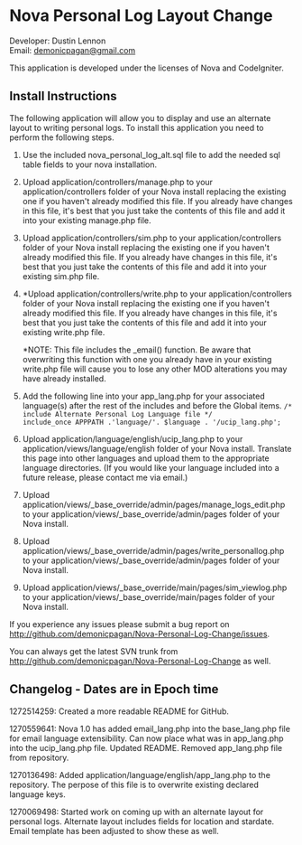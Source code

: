 Nova Personal Log Layout Change
===============================
Developer: Dustin Lennon<br />
Email: <demonicpagan@gmail.com>

This application is developed under the licenses of Nova and CodeIgniter.

Install Instructions
--------------------
The following application will allow you to display and use an alternate layout to writing personal logs. To install
this application you need to perform the following steps.

1. Use the included nova_personal_log_alt.sql file to add the needed sql table fields to your nova installation.

2. Upload application/controllers/manage.php to your application/controllers folder of your Nova install 
replacing the existing one if you haven't already modified this file. If you already have changes in this file, 
it's best that you just take the contents of this file and add it into your existing manage.php file.

3. Upload application/controllers/sim.php to your application/controllers folder of your Nova install 
replacing the existing one if you haven't already modified this file. If you already have changes in this file, 
it's best that you just take the contents of this file and add it into your existing sim.php file.

4. *Upload application/controllers/write.php to your application/controllers folder of your Nova install 
replacing the existing one if you haven't already modified this file. If you already have changes in this file, 
it's best that you just take the contents of this file and add it into your existing write.php file.

	*NOTE: This file includes the _email() function. Be aware that overwriting this function with one you already have
	in your existing write.php file will cause you to lose any other MOD alterations you may have already installed.

5. Add the following line into your app_lang.php for your associated language(s) after the rest of the includes 
and before the Global items.
	`/* include Alternate Personal Log Language file */`<br />
	`include_once APPPATH .'language/'. $language . '/ucip_lang.php';`

6. Upload application/language/english/ucip_lang.php to your 
application/views/language/english folder of your Nova install. Translate this page into other languages and upload
them to the appropriate language directories. (If you would like your language included into a future release, 
please contact me via email.)

7. Upload application/views/_base_override/admin/pages/manage_logs_edit.php to your
application/views/_base_override/admin/pages folder of your Nova install.

8. Upload application/views/_base_override/admin/pages/write_personallog.php to your
application/views/_base_override/admin/pages folder of your Nova install.

9. Upload application/views/_base_override/main/pages/sim_viewlog.php to your
application/views/_base_override/main/pages folder of your Nova install.

If you experience any issues please submit a bug report on
<http://github.com/demonicpagan/Nova-Personal-Log-Change/issues>.

You can always get the latest SVN trunk from <http://github.com/demonicpagan/Nova-Personal-Log-Change>
as well.

Changelog - Dates are in Epoch time
-----------------------------------
1272514259: Created a more readable README for GitHub.

1270559641: Nova 1.0 has added email_lang.php into the base_lang.php file for email language extensibility. Can
now place what was in app_lang.php into the ucip_lang.php file. Updated README. Removed app_lang.php
file from repository.

1270136498: Added application/language/english/app_lang.php to the repository. The perpose of this file is to
overwrite existing declared language keys.

1270069498: Started work on coming up with an alternate layout for personal logs. Alternate layout includes fields
for location and stardate. Email template has been adjusted to show these as well.